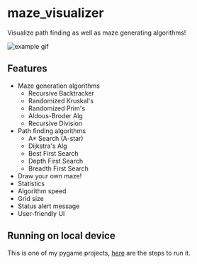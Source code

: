 # maze_visualizer

Visualize path finding as well as maze generating algorithms!

![example gif](https://github.com/ArjunSahlot/maze_visualizer/blob/main/assets/example.gif?raw=true)

## Features

-   Maze generation algorithms
    -   Recursive Backtracker
    -   Randomized Kruskal's
    -   Randomized Prim's
    -   Aldous-Broder Alg
    -   Recursive Division
-   Path finding algorithms
    -   A\* Search (A-star)
    -   Dijkstra's Alg
    -   Best First Search
    -   Depth First Search
    -   Breadth First Search
-   Draw your own maze!
-   Statistics
-   Algorithm speed
-   Grid size
-   Status alert message
-   User-friendly UI

## Running on local device

This is one of my pygame projects, [here](https://github.com/ArjunSahlot/ArjunSahlot/blob/main/pygame.md) are the steps to run it.
